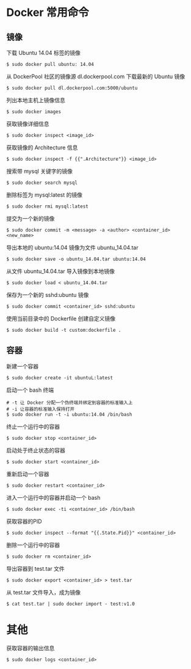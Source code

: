 # Docker 常用命令

## 镜像
下载 Ubuntu 14.04 标签的镜像
```
$ sudo docker pull ubuntu: 14.04
```

从 DockerPool 社区的镜像源 dl.dockerpool.com 下载最新的 Ubuntu 镜像
```
$ sudo docker pull dl.dockerpool.com:5000/ubuntu
```

列出本地主机上镜像信息
```
$ sudo docker images
```

获取镜像详细信息
```
$ sudo docker inspect <image_id>
```

获取镜像的 Architecture 信息
```
$ sudo docker inspect -f {{".Architecture"}} <image_id>
```

搜索带 mysql 关键字的镜像
```
$ sudo docker search mysql
```

删除标签为 mysql:latest 的镜像
```
$ sudo docker rmi mysql:latest
```

提交为一个新的镜像
```
$ sudo docker commit -m <message> -a <author> <container_id> <new_name>
```

导出本地的 ubuntu:14.04 镜像为文件 ubuntu_14.04.tar
```
$ sudo docker save -o ubuntu_14.04.tar ubuntu:14.04
```

从文件 ubuntu_14.04.tar 导入镜像到本地镜像
```
$ sudo docker load < ubuntu_14.04.tar
```

保存为一个新的 sshd:ubuntu 镜像
```
$ sudo docker commit <container_id> sshd:ubuntu
```

使用当前目录中的 Dockerfile 创建自定义镜像
```
$ sudo docker build -t custom:dockerfile .
```

## 容器
新建一个容器
```
$ sudo docker create -it ubuntuL:latest
```

启动一个 bash 终端
```
# -t 让 Docker 分配一个伪终端并绑定到容器的标准输入上
# -i 让容器的标准输入保持打开
$ sudo docker run -t -i ubuntu:14.04 /bin/bash
```

终止一个运行中的容器
```
$ sudo docker stop <container_id>
```

启动处于终止状态的容器
```
$ sudo docker start <container_id>
```

重新启动一个容器
```
$ sudo docker restart <container_id>
```

进入一个运行中的容器并启动一个 bash
```
$ sudo docker exec -ti <container_id> /bin/bash
```

获取容器的PID
```
$ sudo docker inspect --format "{{.State.Pid}}" <container_id>
```

删除一个运行中的容器
```
$ sudo docker rm <container_id>
```

导出容器到 test.tar 文件
```
$ sudo docker export <container_id> > test.tar
```

从 test.tar 文件导入，成为镜像
```
$ cat test.tar | sudo docker import - test:v1.0
```

# 其他
获取容器的输出信息
```
$ sudo docker logs <container_id>
```

